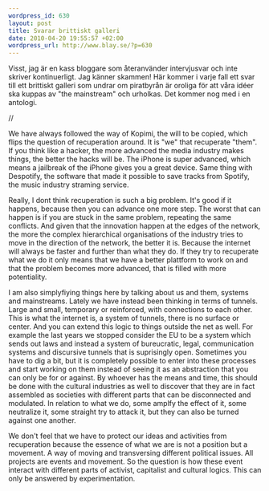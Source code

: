```yaml
--- 
wordpress_id: 630 
layout: post
title: Svarar brittiskt galleri 
date: 2010-04-20 19:55:57 +02:00 
wordpress_url: http://www.blay.se/?p=630
---
```


Visst, jag är en kass bloggare som återanvänder intervjusvar och inte skriver kontinuerligt. Jag känner skammen! Här kommer i varje fall ett svar till ett brittiskt galleri som undrar om piratbyrån är oroliga för att våra idéer ska kuppas av "the mainstream" och urholkas. Det kommer nog med i en antologi.

//

We have always followed the way of Kopimi, the will to be copied, which flips the question of recuperation around. It is "we" that recuperate "them". If you think like a hacker, the more advanced the media industry makes things, the better the hacks will be. The iPhone is super advanced, which means a jailbreak of the iPhone gives you a great device. Same thing with Despotify, the software that made it possible to save tracks from Spotify, the music industry straming service.

Really, I dont think recuperation is such a big problem. It's good if it happens, because then you can advance one more step. The worst that can happen is if you are stuck in the same problem, repeating the same conflicts. And given that the innovation happen at the edges of the network, the more the complex hierarchical organisations of the industry tries to move in the direction of the network, the better it is. Because the internet will always be faster and further than what they do. If they try to recuperate what we do it only means that we have a better plattform to work on and that the problem becomes more advanced, that is filled with more potentiality.

I am also simplyfiying things here by talking about us and them, systems and mainstreams. Lately we have instead been thinking in terms of tunnels. Large and small, temporary or reinforced, with connections to each other. This is what the internet is, a system of tunnels, there is no surface or center. And you can extend this logic to things outside the net as well. For example the last years we stopped consider the EU to be a system which sends out laws and instead a system of bureucratic, legal, communication systems and discursive tunnels that is suprisingly open. Sometimes you have to dig a bit, but it is completely possible to enter into these processes and start working on them instead of seeing it as an abstraction that you can only be for or against. By whoever has the means and time, this should be done with the cultural industries as well to discover that they are in fact assembled as societies with different parts that can be disconnected and modulated. In relation to what we do, some amplfy the effect of it, some neutralize it, some straight try to attack it, but they can also be turned against one another.

We don't feel that we have to protect our ideas and activities from recuperation because the essence of what we are is not a position but a movement. A way of moving and transversing different political issues. All projects are events and movement. So the question is how these event interact with different parts of activist, capitalist and cultural logics. This can only be answered by experimentation.


